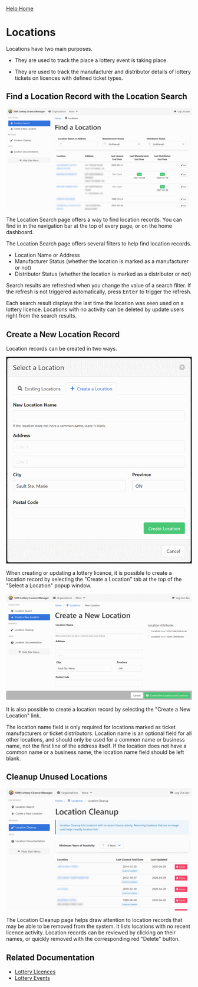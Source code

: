 [Help Home](readme.md)

# Locations

Locations have two main purposes.

-   They are used to track the place a lottery event is taking place.

-   They are used to track the manufacturer and distributor details of lottery tickets
    on licences with defined ticket types.

## Find a Location Record with the Location Search

![Location Search](assets/images/location-search.png)

The Location Search page offers a way to find location records.
You can find in in the navigation bar at the top of every page,
or on the home dashboard.

The Location Search page offers several filters to help find location records.

-   Location Name or Address
-   Manufacturer Status (whether the location is marked as a manufacturer or not)
-   Distributor Status (whether the location is marked as a distributor or not)

Search results are refreshed when you change the value of a search filter.
If the refresh is not triggered automatically, press <kbd>Enter</kbd> to trigger the refresh.

Each search result displays the last time the location was seen used on a lottery licence.
Locations with no activity can be deleted by update users right from the search results.

## Create a New Location Record

Location records can be created in two ways.

![Create a Location from the Licence Editor](assets/images/location-create-fromLicence.png)

When creating or updating a lottery licence, it is possible to create a location record
by selecting the "Create a Location" tab at the top of the "Select a Location" popup window.

![Create a New Location](assets/images/location-create.png)

It is also possible to create a location record by selecting the "Create a New Location" link.

The location name field is only required for locations marked as ticket manufacturers or ticket distributors.
Location name is an optional field for all other locations,
and should only be used for a common name or business name,
not the first line of the address itself.  If the location does not have a common name or a business name,
the location name field should be left blank.

## Cleanup Unused Locations

![Location Cleanup](assets/images/location-cleanup.png)

The Location Cleanup page helps draw attention to location records
that may be able to be removed from the system.
It lists locations with no recent licence activity.
Location records can be reviewed by clicking on their names,
or quickly removed with the corresponding red "Delete" button.

## Related Documentation

-   [Lottery Licences](licences.md)
-   [Lottery Events](events.md)

